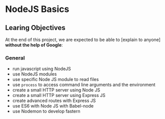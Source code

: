 # NodeJS Basics


## Learing Objectives

At the end of this project, we are expected to be able to  [explain to anyone] **without the help of Google**:

  ### General
-   run javascript using NodeJS
-   use NodeJS modules
-   use specific Node JS module to read files
-   use  `process`  to access command line arguments and the environment
-   create a small HTTP server using Node JS
-   create a small HTTP server using Express JS
-   create advanced routes with Express JS
-   use ES6 with Node JS with Babel-node
-   use Nodemon to develop fastern
